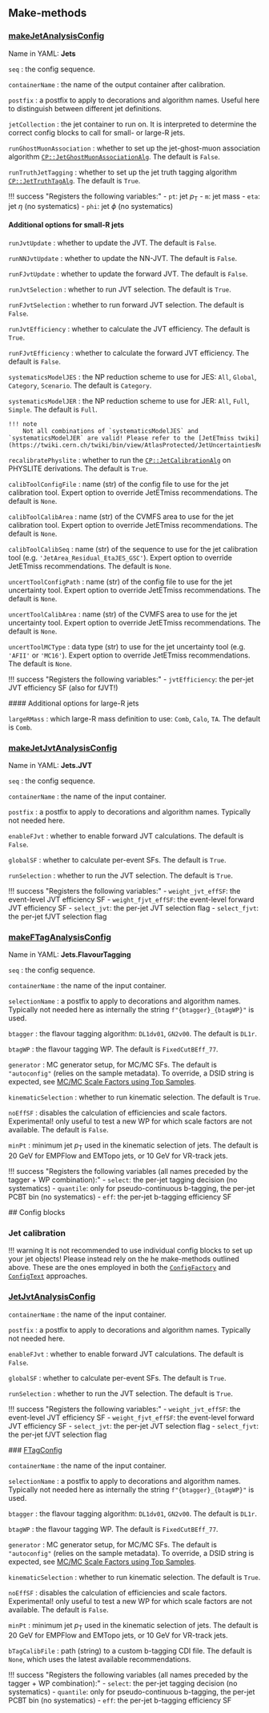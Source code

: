 ## Make-methods

### [makeJetAnalysisConfig](https://acode-browser1.usatlas.bnl.gov/lxr/source/athena/PhysicsAnalysis/Algorithms/JetAnalysisAlgorithms/python/JetAnalysisConfig.py)
Name in YAML: **Jets**

`seq`
:   the config sequence.

`containerName`
:   the name of the output container after calibration.

`postfix`
:   a postfix to apply to decorations and algorithm names. Useful here to distinguish between different jet definitions.

`jetCollection`
:   the jet container to run on. It is interpreted to determine the correct config blocks to call for small- or large-R jets.

`runGhostMuonAssociation`
:   whether to set up the jet-ghost-muon association algorithm [`CP::JetGhostMuonAssociationAlg`](https://acode-browser1.usatlas.bnl.gov/lxr/source/athena/PhysicsAnalysis/Algorithms/JetAnalysisAlgorithms/Root/JetGhostMuonAssociationAlg.cxx). The default is `False`.

`runTruthJetTagging`
:   whether to set up the jet truth tagging algorithm [`CP::JetTruthTagAlg`](https://acode-browser1.usatlas.bnl.gov/lxr/source/athena/PhysicsAnalysis/Algorithms/JetAnalysisAlgorithms/Root/JetTruthTagAlg.cxx). The default is `True`.

!!! success "Registers the following variables:"
    - `pt`: jet $p_\mathrm{T}$
    - `m`: jet mass
    - `eta`: jet $\eta$ (no systematics)
    - `phi`: jet $\phi$ (no systematics)

#### Additional options for small-R jets

`runJvtUpdate`
:   whether to update the JVT. The default is `False`.

`runNNJvtUpdate`
:   whether to update the NN-JVT. The default is `False`.

`runFJvtUpdate`
:   whether to update the forward JVT. The default is `False`.

`runJvtSelection`
:   whether to run JVT selection. The default is `True`.

`runFJvtSelection`
:   whether to run forward JVT selection. The default is `False`.

`runJvtEfficiency`
:   whether to calculate the JVT efficiency. The default is `True`.

`runFJvtEfficiency`
:   whether to calculate the forward JVT efficiency. The default is `False`.

`systematicsModelJES`
:   the NP reduction scheme to use for JES: `All`, `Global`, `Category`, `Scenario`. The default is `Category`.

`systematicsModelJER`
:   the NP reduction scheme to use for JER: `All`, `Full`, `Simple`. The default is `Full`.

    !!! note
        Not all combinations of `systematicsModelJES` and `systematicsModelJER` are valid! Please refer to the [JetETmiss twiki](https://twiki.cern.ch/twiki/bin/view/AtlasProtected/JetUncertaintiesRel22).

`recalibratePhyslite`
:   whether to run the [`CP::JetCalibrationAlg`](https://acode-browser1.usatlas.bnl.gov/lxr/source/athena/PhysicsAnalysis/Algorithms/JetAnalysisAlgorithms/Root/JetCalibrationAlg.cxx) on PHYSLITE derivations. The default is `True`.

`calibToolConfigFile`
:   name (str) of the config file to use for the jet calibration tool. Expert option to override JetETmiss recommendations. The default is `None`.

`calibToolCalibArea`
:   name (str) of the CVMFS area to use for the jet calibration tool. Expert option to override JetETmiss recommendations. The default is `None`.

`calibToolCalibSeq`
:   name (str) of the sequence to use for the jet calibration tool (e.g. `'JetArea_Residual_EtaJES_GSC'`). Expert option to override JetETmiss recommendations. The default is `None`.

`uncertToolConfigPath`
:   name (str) of the config file to use for the jet uncertainty tool. Expert option to override JetETmiss recommendations. The default is `None`.

`uncertToolCalibArea`
:   name (str) of the CVMFS area to use for the jet uncertainty tool. Expert option to override JetETmiss recommendations. The default is `None`.

`uncertToolMCType`
:   data type (str) to use for the jet uncertainty tool (e.g. `'AFII'` or `'MC16'`). Expert option to override JetETmiss recommendations. The default is `None`.

!!! success "Registers the following variables:"
    - `jvtEfficiency`: the per-jet JVT efficiency SF (also for fJVT!)

#### Additional options for large-R jets

`largeRMass`
:   which large-R mass definition to use: `Comb`, `Calo`, `TA`. The default is `Comb`.


### [makeJetJvtAnalysisConfig](https://acode-browser1.usatlas.bnl.gov/lxr/source/athena/PhysicsAnalysis/Algorithms/JetAnalysisAlgorithms/python/JetJvtAnalysisConfig.py)
Name in YAML: **Jets.JVT**

`seq`
:   the config sequence.

`containerName`
:   the name of the input container.

`postfix`
:   a postfix to apply to decorations and algorithm names. Typically not needed here.

`enableFJvt`
:   whether to enable forward JVT calculations. The default is `False`.

`globalSF`
:   whether to calculate per-event SFs. The default is `True`.

`runSelection`
:   whether to run the JVT selection. The default is `True`.

!!! success "Registers the following variables:"
    - `weight_jvt_effSF`: the event-level JVT efficiency SF
    - `weight_fjvt_effSF`: the event-level forward JVT efficiency SF
    - `select_jvt`: the per-jet JVT selection flag
    - `select_fjvt`: the per-jet fJVT selection flag

### [makeFTagAnalysisConfig](https://acode-browser1.usatlas.bnl.gov/lxr/source/athena/PhysicsAnalysis/Algorithms/FTagAnalysisAlgorithms/python/FTagAnalysisConfig.py)
Name in YAML: **Jets.FlavourTagging**

`seq`
:   the config sequence.

`containerName`
:   the name of the input container.

`selectionName`
:   a postfix to apply to decorations and algorithm names. Typically not needed here as internally the string `f"{btagger}_{btagWP}"` is used.

`btagger`
:   the flavour tagging algorithm: `DL1dv01`, `GN2v00`. The default is `DL1r`.

`btagWP`
:   the flavour tagging WP. The default is `FixedCutBEff_77`.

`generator`
:   MC generator setup, for MC/MC SFs. The default is `"autoconfig"` (relies on the sample metadata). To override, a DSID string is expected, see [MC/MC Scale Factors using Top Samples](https://twiki.cern.ch/twiki/bin/viewauth/AtlasProtected/PmgTopProcesses#FTAG_MC_MC_Scale_Factors_using_T).

`kinematicSelection`
:   whether to run kinematic selection. The default is `True`.

`noEffSF`
:   disables the calculation of efficiencies and scale factors. Experimental! only useful to test a new WP for which scale factors are not available. The default is `False`.

`minPt`
:   minimum jet $p_\mathrm{T}$ used in the kinematic selection of jets. The default is 20 GeV for EMPFlow and EMTopo jets, or 10 GeV for VR-track jets.

!!! success "Registers the following variables (all names preceded by the tagger + WP combination):"
    - `select`: the per-jet tagging decision (no systematics)
    - `quantile`: only for pseudo-continuous b-tagging, the per-jet PCBT bin (no systematics)
    - `eff`: the per-jet b-tagging efficiency SF

## Config blocks

### Jet calibration

!!! warning
    It is not recommended to use individual config blocks to set up your jet objects! Please instead rely on the he make-methods outlined above.
    These are the ones employed in both the [`ConfigFactory`](https://acode-browser1.usatlas.bnl.gov/lxr/source/athena/PhysicsAnalysis/Algorithms/AnalysisAlgorithmsConfig/python/ConfigFactory.py) and [`ConfigText`](https://acode-browser1.usatlas.bnl.gov/lxr/source/athena/PhysicsAnalysis/Algorithms/AnalysisAlgorithmsConfig/python/ConfigText.py) approaches.

### [JetJvtAnalysisConfig](https://acode-browser1.usatlas.bnl.gov/lxr/source/athena/PhysicsAnalysis/Algorithms/JetAnalysisAlgorithms/python/JetJvtAnalysisConfig.py)

`containerName`
:   the name of the input container.

`postfix`
:   a postfix to apply to decorations and algorithm names. Typically not needed here.

`enableFJvt`
:   whether to enable forward JVT calculations. The default is `False`.

`globalSF`
:   whether to calculate per-event SFs. The default is `True`.

`runSelection`
:   whether to run the JVT selection. The default is `True`.

!!! success "Registers the following variables:"
    - `weight_jvt_effSF`: the event-level JVT efficiency SF
    - `weight_fjvt_effSF`: the event-level forward JVT efficiency SF
    - `select_jvt`: the per-jet JVT selection flag
    - `select_fjvt`: the per-jet fJVT selection flag

### [FTagConfig](https://acode-browser1.usatlas.bnl.gov/lxr/source/athena/PhysicsAnalysis/Algorithms/FTagAnalysisAlgorithms/python/FTagAnalysisConfig.py)

`containerName`
:   the name of the input container.

`selectionName`
:   a postfix to apply to decorations and algorithm names. Typically not needed here as internally the string `f"{btagger}_{btagWP}"` is used.

`btagger`
:   the flavour tagging algorithm: `DL1dv01`, `GN2v00`. The default is `DL1r`.

`btagWP`
:   the flavour tagging WP. The default is `FixedCutBEff_77`.

`generator`
:   MC generator setup, for MC/MC SFs. The default is `"autoconfig"` (relies on the sample metadata). To override, a DSID string is expected, see [MC/MC Scale Factors using Top Samples](https://twiki.cern.ch/twiki/bin/viewauth/AtlasProtected/PmgTopProcesses#FTAG_MC_MC_Scale_Factors_using_T).

`kinematicSelection`
:   whether to run kinematic selection. The default is `True`.

`noEffSF`
:   disables the calculation of efficiencies and scale factors. Experimental! only useful to test a new WP for which scale factors are not available. The default is `False`.

`minPt`
:   minimum jet $p_\mathrm{T}$ used in the kinematic selection of jets. The default is 20 GeV for EMPFlow and EMTopo jets, or 10 GeV for VR-track jets.

`bTagCalibFile`
:   path (string) to a custom b-tagging CDI file. The default is `None`, which uses the latest available recommendations.

!!! success "Registers the following variables (all names preceded by the tagger + WP combination):"
    - `select`: the per-jet tagging decision (no systematics)
    - `quantile`: only for pseudo-continuous b-tagging, the per-jet PCBT bin (no systematics)
    - `eff`: the per-jet b-tagging efficiency SF